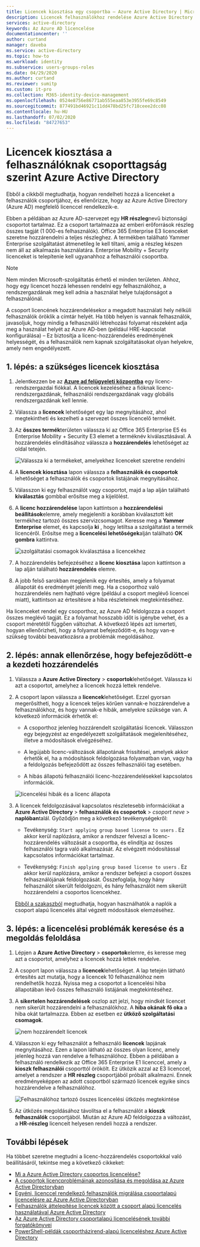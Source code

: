 ```yaml
---
title: Licencek kiosztása egy csoportba – Azure Active Directory | Microsoft Docs
description: Licencek felhasználókhoz rendelése Azure Active Directory csoport licencelése révén
services: active-directory
keywords: Az Azure AD licencelése
documentationcenter: ''
author: curtand
manager: daveba
ms.service: active-directory
ms.topic: how-to
ms.workload: identity
ms.subservice: users-groups-roles
ms.date: 04/29/2020
ms.author: curtand
ms.reviewer: sumitp
ms.custom: it-pro
ms.collection: M365-identity-device-management
ms.openlocfilehash: 0524e8756e86771ab555eaa853e3955fe69c8549
ms.sourcegitcommit: 877491bd46921c11dd478bd25fc718ceee2dcc08
ms.contentlocale: hu-HU
ms.lasthandoff: 07/02/2020
ms.locfileid: "84727653"
---
```

# <a name="assign-licenses-to-users-by-group-membership-in-azure-active-directory"></a>Licencek kiosztása a felhasználóknak csoporttagság szerint Azure Active Directory

Ebből a cikkből megtudhatja, hogyan rendelheti hozzá a licenceket a felhasználók csoportjához, és ellenőrizze, hogy az Azure Active Directory (Azure AD) megfelelő licenccel rendelkezik-e.

Ebben a példában az Azure AD-szervezet egy **HR részleg**nevű biztonsági csoportot tartalmaz. Ez a csoport tartalmazza az emberi erőforrások részleg összes tagját (1 000-es felhasználók). Office 365 Enterprise E3 licenceket szeretne hozzárendelni a teljes részleghez. A termékben található Yammer Enterprise szolgáltatást átmenetileg le kell tiltani, amíg a részleg készen nem áll az alkalmazás használatára. Enterprise Mobility + Security licenceket is telepítenie kell ugyanahhoz a felhasználói csoportba.

> [!NOTE]
> Nem minden Microsoft-szolgáltatás érhető el minden területen. Ahhoz, hogy egy licencet hozzá lehessen rendelni egy felhasználóhoz, a rendszergazdának meg kell adnia a használat helye tulajdonságot a felhasználónál.
>
> A csoport licencének hozzárendelésekor a megadott használati hely nélküli felhasználók öröklik a címtár helyét. Ha több helyen is vannak felhasználók, javasoljuk, hogy mindig a felhasználói létrehozási folyamat részeként adja meg a használat helyét az Azure AD-ben (például HRE-kapcsolat konfigurálása) – Ez biztosítja a licenc-hozzárendelés eredményének helyességét, és a felhasználók nem kapnak szolgáltatásokat olyan helyekre, amely nem engedélyezett.

## <a name="step-1-assign-the-required-licenses"></a>1. lépés: a szükséges licencek kiosztása

1. Jelentkezzen be az [**Azure ad felügyeleti központba**](https://aad.portal.azure.com) egy licenc-rendszergazdai fiókkal. A licencek kezeléséhez a fióknak licenc-rendszergazdának, felhasználói rendszergazdának vagy globális rendszergazdának kell lennie.

1. Válassza a **licencek** lehetőséget egy lap megnyitásához, ahol megtekintheti és kezelheti a szervezet összes licencelő termékét.

1. Az **összes termék**területen válassza ki az Office 365 Enterprise E5 és Enterprise Mobility + Security E3 elemet a terméknév kiválasztásával. A hozzárendelés elindításához válassza a **hozzárendelés** lehetőséget az oldal tetején.

   ![Válassza ki a termékeket, amelyekhez licenceket szeretne rendelni](./media/licensing-groups-assign/licenses-all-products-assign.png)
  
1. A **licencek kiosztása** lapon válassza a **felhasználók és csoportok** lehetőséget a felhasználók és csoportok listájának megnyitásához.

1. Válasszon ki egy felhasználót vagy csoportot, majd a lap alján található **kiválasztás** gombbal erősítse meg a kijelölést.

1. A **licenc hozzárendelése** lapon kattintson a **hozzárendelési beállítások**elemre, amely megjeleníti a korábban kiválasztott két termékhez tartozó összes szervizcsomagot. Keresse meg a **Yammer Enterprise** elemet, és kapcsolja **ki** , hogy letiltsa a szolgáltatást a termék licencéről. Erősítse meg a **licencelési lehetőségek**alján található **OK gombra** kattintva.

   ![szolgáltatási csomagok kiválasztása a licencekhez](./media/licensing-groups-assign/assignment-options.png)
  
1. A hozzárendelés befejezéséhez a **licenc kiosztása** lapon kattintson a lap alján található **hozzárendelés** elemre.

1. A jobb felső sarokban megjelenik egy értesítés, amely a folyamat állapotát és eredményét jeleníti meg. Ha a csoporthoz való hozzárendelés nem hajtható végre (például a csoport meglévő licencei miatt), kattintson az értesítésre a hiba részleteinek megtekintéséhez.

Ha licenceket rendel egy csoporthoz, az Azure AD feldolgozza a csoport összes meglévő tagját. Ez a folyamat hosszabb időt is igénybe vehet, és a csoport méretétől függően változhat. A következő lépés azt ismerteti, hogyan ellenőrizheti, hogy a folyamat befejeződött-e, és hogy van-e szükség további beavatkozásra a problémák megoldásához.

## <a name="step-2-verify-that-the-initial-assignment-has-finished"></a>2. lépés: annak ellenőrzése, hogy befejeződött-e a kezdeti hozzárendelés

1. Válassza a **Azure Active Directory**  >  **csoportok**lehetőséget. Válassza ki azt a csoportot, amelyhez a licencek hozzá lettek rendelve.

1. A csoport lapon válassza a **licencek**lehetőséget. Ezzel gyorsan megerősítheti, hogy a licencek teljes körűen vannak-e hozzárendelve a felhasználókhoz, és hogy vannak-e hibák, amelyekre szüksége van. A következő információk érhetők el:

   - A csoporthoz jelenleg hozzárendelt szolgáltatási licencek. Válasszon egy bejegyzést az engedélyezett szolgáltatások megjelenítéséhez, illetve a módosítások elvégzéséhez.

   - A legújabb licenc-változások állapotának frissítései, amelyek akkor érhetők el, ha a módosítások feldolgozása folyamatban van, vagy ha a feldolgozás befejeződött az összes felhasználói tag esetében.

   - A hibás állapotú felhasználói licenc-hozzárendelésekkel kapcsolatos információk.

   ![licencelési hibák és a licenc állapota](./media/licensing-groups-assign/assignment-errors.png)

1. A licencek feldolgozásával kapcsolatos részletesebb információkat a **Azure Active Directory**  >  **felhasználók és csoportok**  >  *csoport neve*  >  **naplóban**talál. Győződjön meg a következő tevékenységekről:

   - Tevékenység: `Start applying group based license to users` . Ez akkor kerül naplózásra, amikor a rendszer felveszi a licenc-hozzárendelés változását a csoportba, és elindítja az összes felhasználói tagra való alkalmazását. Az elvégzett módosítással kapcsolatos információkat tartalmaz.

   - Tevékenység: `Finish applying group based license to users` . Ez akkor kerül naplózásra, amikor a rendszer befejezi a csoport összes felhasználójának feldolgozását. Összefoglalja, hogy hány felhasználót sikerült feldolgozni, és hány felhasználót nem sikerült hozzárendelni a csoportos licencekhez.

   [Ebből a szakaszból](licensing-group-advanced.md#use-audit-logs-to-monitor-group-based-licensing-activity) megtudhatja, hogyan használhatók a naplók a csoport alapú licencelés által végzett módosítások elemzéséhez.

## <a name="step-3-check-for-license-problems-and-resolve-them"></a>3. lépés: a licencelési problémák keresése és a megoldás feloldása

1. Lépjen a **Azure Active Directory**  >  **csoportok**elemre, és keresse meg azt a csoportot, amelyhez a licencek hozzá lettek rendelve.
1. A csoport lapon válassza a **licencek**lehetőséget. A lap tetején látható értesítés azt mutatja, hogy a licencek 10 felhasználóhoz nem rendelhetők hozzá. Nyissa meg a csoportot a licencelési hiba állapotában lévő összes felhasználó listájának megtekintéséhez.
1. A **sikertelen hozzárendelések** oszlop azt jelzi, hogy mindkét licencet nem sikerült hozzárendelni a felhasználókhoz. A **hiba okának fő oka** a hiba okát tartalmazza. Ebben az esetben ez **ütköző szolgáltatási csomagok**.

   ![nem hozzárendelt licencek](./media/licensing-groups-assign/failed-assignments.png)

1. Válasszon ki egy felhasználót a felhasználó **licencek** lapjának megnyitásához. Ezen a lapon látható az összes olyan licenc, amely jelenleg hozzá van rendelve a felhasználóhoz. Ebben a példában a felhasználó rendelkezik az Office 365 Enterprise E1 licenccel, amely a **kioszk felhasználói** csoporttól örökölt. Ez ütközik azzal az E3 licenccel, amelyet a rendszer a **HR részleg** csoportjából próbált alkalmazni. Ennek eredményeképpen az adott csoportból származó licencek egyike sincs hozzárendelve a felhasználóhoz.

   ![Felhasználóhoz tartozó összes licencelési ütközés megtekintése](./media/licensing-groups-assign/user-licence-conflicting-service-plans.png)

1. Az ütközés megoldásához távolítsa el a felhasználót a **kioszk felhasználók** csoportjából. Miután az Azure AD feldolgozza a változást, a **HR-részleg** licenceit helyesen rendeli hozzá a rendszer.

## <a name="next-steps"></a>További lépések

Ha többet szeretne megtudni a licenc-hozzárendelés csoportokkal való beállításáról, tekintse meg a következő cikkeket:

- [Mi a Azure Active Directory csoportos licencelése?](/azure/active-directory/fundamentals/active-directory-licensing-whatis-azure-portal?context=azure/active-directory/users-groups-roles/context/ugr-context)
- [A csoportok licencproblémáinak azonosítása és megoldása az Azure Active Directoryban](licensing-groups-resolve-problems.md)
- [Egyéni, licenccel rendelkező felhasználók migrálása csoportalapú licencelésre az Azure Active Directoryban](licensing-groups-migrate-users.md)
- [Felhasználók áttelepítése licencek között a csoport alapú licencelés használatával Azure Active Directory](licensing-groups-change-licenses.md)
- [Az Azure Active Directory csoportalapú licencelésének további forgatókönyvei](../active-directory-licensing-group-advanced.md)
- [PowerShell-példák csoportházirend-alapú licenceléshez Azure Active Directory](licensing-ps-examples.md)
